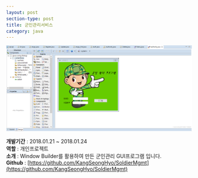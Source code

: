 ```yaml
---
layout: post
section-type: post
title: 군인관리서비스
category: java
---
```

![이미지](/capture/sol.png)

**개발기간** : 2018.01.21 ~ 2018.01.24 <br/>
**역할** : 개인프로젝트 <br/>
**소개** :  Window Builder를 활용하여 만든 군인관리 GUI프로그램 입니다.<br/>
**Github** : [https://github.com/KangSeongHyo/SoldierMgmt](https://github.com/KangSeongHyo/SoldierMgmt) <br/>
